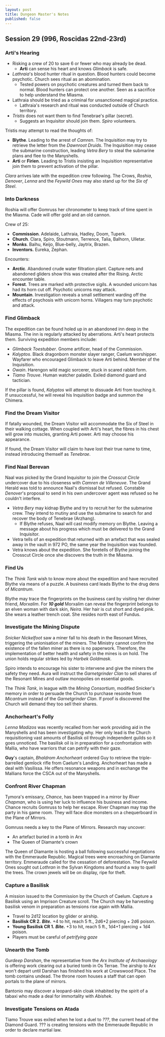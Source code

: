 ```yaml
---
layout: post
title: Dungeon Master's Notes
published: false
---
```


## **Session 29 (996, Roscidas 22nd-23rd)**

### Arti's Hearing

- Risking a crew of 20 to save 6 or fewer who may already be dead.
  - **Arti** can sense his heart and knows *Glimback* is safe.
- *Lathraia*'s blood hunter ritual in question. Blood hunters could become psychotic. Church sees ritual as an abomination.
  - Tested powers on psychotic creatures and turned them back to normal. Blood hunters can protect one another. Seen as a sacrifice to help understand the Miasma.
- Lathraia should be tried as a criminal for unsanctioned magical practice.
  - Lathraia's research and ritual was conducted outside of Church territory.
- *Tristis* does not want them to find Tenebrae's pillar (secret).
  - Suggests an Inquisitor should join them. *Spiro* volunteers.

Tristis may attempt to read the thoughts of:

- **Blythe**. Leading to the arrest of *Camren*. The Inquisition may try to retrieve the letter from the *Dawnroot Druids*. The Inquisition may cease the submarine construction, leading *Vetra Bery* to steal the submarine plans and flee to the Manyshells.
- **Arti** or **Firien**. Leading to Tristis insisting an Inquisition representative join them to prevent activation of the pillar.

*Clara* arrives late with the expedition crew following. The Crows, *Roshia*, *Denover*, *Lenna* and the *Feywild Ones* may also stand up for the *Six of Steel*.

### Into Darkness

Roshia will offer Gomruss her chronometer to keep track of time spent in the Miasma. Cade will offer gold and an old cannon.

Crew of 25:

- **Commission**. Adelaide, Lathraia, Hadley, Doom, Tuperk.
- **Church**. Clara, Spiro, Stoutmann, Terrence, Talia, Balhorn, Ulletar.
- **Monks**. Baihu, Keijo, Blue-belly, Jaytrix, Brazen.
- **Inventors.** Eureka, Zephan.

Encounters:

- **Arctic**. Abandoned crude water filtration plant. Capture nets and abandoned gliders show this was created after the Rising. Arctic encounter table.
- **Forest**. Trees are marked with protective sigils. A wounded unicorn has had its horn cut off. Psychotic unicorns may attack.
- **Mountain**. Investigation reveals a small settlement warding off the effects of psychosis with unicorn horns. Villagers may turn psychotic and attack.

### Find Glimback

The expedition can be found holed up in an abandoned inn deep in the Miasma. The inn is regularly attacked by aberrations. Arti's heart protects them. Surviving expedition members include:

- *Glimback Toestubber*. Gnome artificer, head of the Commission.
- *Kalyptos*. Black dragonborn monster slayer ranger, Caelum worshipper. Wayfarer who encouraged Glimback to leave Arti behind. Member of the Inquisition.
- *Owain*. Harengon wild magic sorcerer, stuck in scared rabbit form.
- *Tiamo Trouve*. Human watcher paladin. Exiled diamond guard and tactician.

If the pillar is found, *Kalyptos* will attempt to dissuade Arti from touching it. If unsuccessful, he will reveal his Inquisition badge and summon the Chimera.

### Find the Dream Visitor

If fatally wounded, the Dream Visitor will accommodate the Six of Steel in their walking cottage. When coupled with Arti's heart, the fibres in his chest will grow into muscles, granting Arti power. Arti may choose his appearance.

If found, the Dream Visitor will claim to have lost their true name to time, instead introducing themself as *Tenebrae*.

### Find Naal Berevan

Naal was picked by the Grand Inquisitor to join the *Crosscut Circle* undercover due to his closeness with *Camren de Villeneuve*. The Grand Herald was told to announce Naal's dismissal but refused. Constable *Denover*'s proposal to send in his own undercover agent was refused so he couldn't interfere.

- *Vetra Bery* may kidnap Blythe and try to recruit her for the submarine crew. They intend to mutiny and use the submarine to search for and recover the body of Tenebrae (Arzhang).
  - If Blythe refuses, Naal will cast modify memory on Blythe. Leaving a message about his progress which must be delivered to the Grand Inquisitor.
- Vetra tells of an expedition that returned with an artefact that was sealed away in the vault in 972 PO, the same year the Inquisition was founded.
- Vetra knows about the expedition. She foretells of Blythe joining the Crosscut Circle once she discovers the truth in the Miasma.

### Find Us

The *Think Tank* wish to know more about the expedition and have recruited Blythe via means of a puzzle. A business card leads Blythe to the drug dens of *Micantrum*.

Blythe may trace the fingerprints on the business card by visiting her diviner friend, *Morxalim*. For ***10 gold*** Morxalim can reveal the fingerprint belongs to an elven woman with dark skin, *Neira*. Her hair is cut short and dyed pink. She wears a leather trench coat. She resides north east of Fundus.

### Investigate the Mining Dispute

*Snicker Nickelfoot* saw a miner fall to his death in the Resonant Mines, triggering the unionisation of the miners. The Ministry cannot confirm the existence of the fallen miner as there is no paperwork. Therefore, the implementation of better health and safety in the mines is on hold. The union holds regular strikes led by *Harbek Goldmask*.

Spiro intends to encourage his sister to intervene and give the miners the safety they need. Aura will instruct the *Garnetgrinder Clan* to sell shares of the Resonant Mines and outlaw monopolies on essential goods.

The *Think Tank*, in league with the *Mining Consortium*, modified Snicker's memory in order to persuade the Church to purchase resonite from *Micantrum* instead of the *Garnetgrinder Clan*. If proof is discovered the Church will demand they too sell their shares.

### Anchorheart's Folly

*Lenna Madizos* was recently recalled from her work providing aid in the Manyshells and has been investigating why. Her only lead is the Church requisitioning vast amounts of Basilisk oil through independent guilds so it goes unnoticed. The basilisk oil is in preparation for a confrontation with Mallia, who have warriors that can petrify with their gaze.

**Guy**'s captain, *Bhaldrom Anchorheart* ordered Guy to retrieve the triple-barrelled gemlock rifle from Caelum's Landing. Anchorheart has made a deal with Vasilissa. He offers resonance weapons and in exchange the Mallians force the CSCA out of the Manyshells.

### Confront River Chapman

Tymora's emissary, *Chance*, has been trapped in a mirror by *River Chapman*, who is using her luck to influence his business and income. Chance recruits Gomruss to help her escape. River Chapman may trap the party in his game room. They will face dice monsters on a chequerboard in the Plane of Mirrors.

Gomruss needs a key to the Plane of Mirrors. Research may uncover:
- An artefact buried in a tomb in Arx
- The Queen of Diamante's crown

The Queen of Diamante is hosting a ball following successful negotiations with the Emmeraude Republic. Magical trees were encroaching on Diamante territory. Emmeraude called for the cessation of deforestation. The Feywild Ones sought out *Lothran* in the Sylvan Kingdoms and found a way to quell the trees. The crown jewels will be on display, ripe for theft.

### Capture a Basilisk

A mission issued to the Commission by the Church of Caelum. Capture a Basilisk using an Imprison Creature scroll. The Church may be harvesting basilisk venom in preparation as tensions rise again with Mallia.

- Travel to 2d12 location by glider or airship.
- **Basilisk CR 2.** ***Bite.*** +4 to hit, reach 5 ft., 2d6+2 piercing + 2d6 poison.
- **Young Basilisk CR 1.** ***Bite.*** +3 to hit, reach 5 ft., 1d4+1 piercing + 1d4 poison.
- Players must be careful of *petrifying gaze*

### Unearth the Tomb

*Gurdeep Darshan*, the representative from the *Arx Institute of Archaeology* is offering work clearing out a buried tomb in Os Terrae. The airship to Arx won't depart until Darshan has finished his work at Crowswood Place. The tomb contains undead. The throne room houses a staff that can open portals to the plane of mirrors.

Bantonio may discover a leopard-skin cloak inhabited by the spirit of a tabaxi who made a deal for immortality with *Abishek*.

### Investigate Tensions on Atada

Tiamo Trouve was exiled when he lost a duel to *???*, the current head of the Diamond Guard. ??? is creating tensions with the Emmeraude Republic in order to declare martial law.
